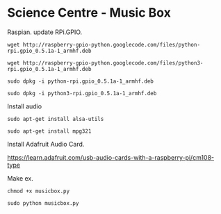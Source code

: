 Science Centre - Music Box
=================

Raspian. update RPi.GPIO.

``` wget http://raspberry-gpio-python.googlecode.com/files/python-rpi.gpio_0.5.1a-1_armhf.deb ```

``` wget http://raspberry-gpio-python.googlecode.com/files/python3-rpi.gpio_0.5.1a-1_armhf.deb ```

``` sudo dpkg -i python-rpi.gpio_0.5.1a-1_armhf.deb ```

``` sudo dpkg -i python3-rpi.gpio_0.5.1a-1_armhf.deb ```

Install audio

``` sudo apt-get install alsa-utils ``` 

``` sudo apt-get install mpg321 ``` 


Install Adafruit Audio Card.

https://learn.adafruit.com/usb-audio-cards-with-a-raspberry-pi/cm108-type


Make ex.

``` chmod +x musicbox.py ``` 

``` sudo python musicbox.py ``` 